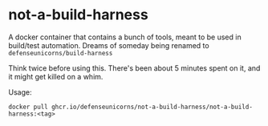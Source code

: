 # not-a-build-harness
A docker container that contains a bunch of tools, meant to be used in build/test automation. Dreams of someday being renamed to `defenseunicorns/build-harness`

Think twice before using this. There's been about 5 minutes spent on it, and it might get killed on a whim.

Usage:

```shell
docker pull ghcr.io/defenseunicorns/not-a-build-harness/not-a-build-harness:<tag>
```
